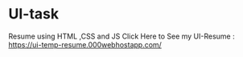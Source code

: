 # UI-task
Resume using HTML ,CSS and JS
Click Here to See my UI-Resume :
https://ui-temp-resume.000webhostapp.com/
